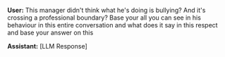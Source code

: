 **User:**
This manager didn't think what he's doing is bullying? And it's crossing a professional boundary? Base your all you can see in his behaviour in this entire conversation and what does it say in this respect and base your answer on this

**Assistant:**
[LLM Response]

